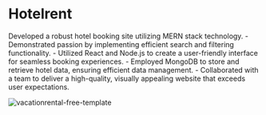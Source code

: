 # Hotelrent


Developed a robust hotel booking site utilizing MERN stack technology. - Demonstrated passion by implementing efficient search and filtering functionality. - Utilized React and Node.js to create a user-friendly interface for seamless booking experiences. - Employed MongoDB to store and retrieve hotel data, ensuring efficient data management. - Collaborated with a team to deliver a high-quality, visually appealing website that exceeds user expectations.

![vacationrental-free-template](https://github.com/Crakali/Hotelrent/assets/143780423/b24cab9d-8556-4fb3-a336-98b8c89eea6f)
